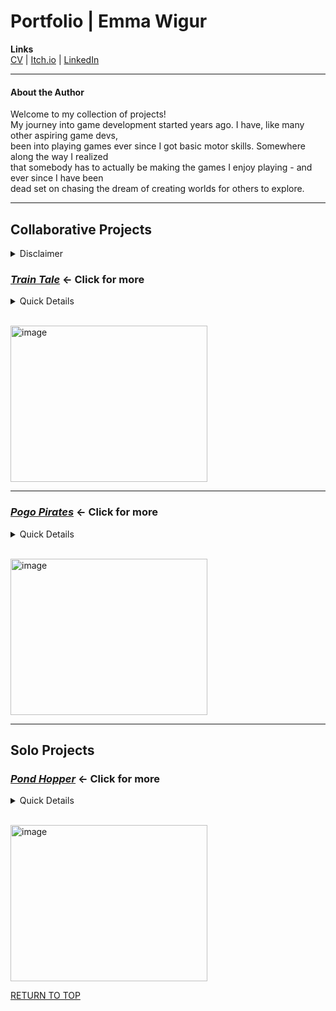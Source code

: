 <a name="TOP"></a>

# Portfolio | Emma Wigur
**Links**\
[CV](https://drive.google.com/file/d/1TDsZZmJ3MFa_2KRa7qVxOIB03esl3rUD/view) |
[Itch.io](https://ewigur.itch.io/) |
[LinkedIn](https://www.linkedin.com/in/emma-wigur-103711219/)
________________________________________________________________________________________________
#### About the Author
 Welcome to my collection of projects!\
 My journey into game development started years ago. I have, like many other aspiring game devs,\
 been into playing games ever since I got basic motor skills. Somewhere along the way I realized\
 that somebody has to actually be making the games I enjoy playing - and ever since I have been\
 dead set on chasing the dream of creating worlds for others to explore.
________________________________________________________________________________________________
 
## Collaborative Projects
<details>
<summary>Disclaimer</summary>
 
All art presented in *"Train Tale"* and *"Pogo Pirates"* are made by students at Yrgo Game Creator Artist.\
_Their names are listed on the Itch.io pages provided in each presentation of the projects._

</details>

### [***Train Tale***](https://github.com/ewigur/Portfolio/blob/main/Train%20Tale/README.md) ← Click for more

<details>
  <summary>Quick Details</summary>
 
 - Comprehensive Gameplay Programming
 - Sound Design/SFX
 - Animation Implementation\
________________________\
*Developed: April 2025 - July 2025*

Team: 3 Programmers and 4 Artists\
Team name: *Carneval*\
Engine: Unity\
Genre: Walking Simulator, Story, Suspense

</details>

\
<img width="315" height="250" alt="image" src="https://github.com/user-attachments/assets/6da9ffc9-b982-4ffa-be03-1cc46e4982a5" />
___________________________________________

### [***Pogo Pirates***](https://github.com/ewigur/Portfolio/blob/main/Pogo%20Pirates/README.md) ← Click for more

<details>
  <summary>Quick Details</summary>
 
- Camera System
- UI Implementation/Animation\
________________________\
*Developed: November 2024 - January 2025*

Team: 4 Programmers and 3 Artists\
Engine: Unity\
Genre: Platformer, Action, Local Co-op

</details>

\
<img width="315" height="250" alt="image" src="https://github.com/user-attachments/assets/57fd2998-7ce7-4496-b774-4940a2e5e7a1" />

___________________________________________________________________

## Solo Projects

### [***Pond Hopper***](https://github.com/ewigur/Portfolio/blob/main/Pond%20Hopper/README.md) ← Click for more

<details>
  <summary>Quick Details</summary>

- Game Development for Android
- Programming Patterns
- 2D art and Animation\
________________________\
*Developed: January 2025 - February 2025*

Engine: Unity

</details>

\
<img width="315" height="250" alt="image" src="https://github.com/ewigur/Portfolio/blob/main/ThumbNails/PH.png" />

[RETURN TO TOP](#TOP)
             <a name="TOP"></a>  
